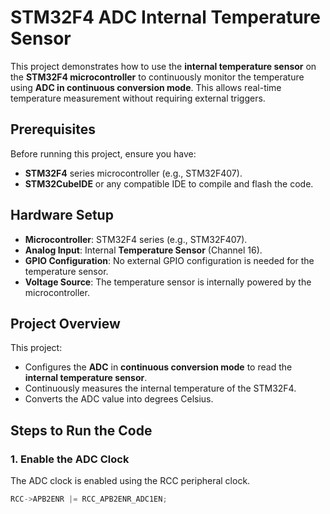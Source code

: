 # STM32F4 ADC Internal Temperature Sensor

This project demonstrates how to use the **internal temperature sensor** on the **STM32F4 microcontroller** to continuously monitor the temperature using **ADC in continuous conversion mode**. This allows real-time temperature measurement without requiring external triggers.

## Prerequisites

Before running this project, ensure you have:
- **STM32F4** series microcontroller (e.g., STM32F407).
- **STM32CubeIDE** or any compatible IDE to compile and flash the code.

## Hardware Setup

- **Microcontroller**: STM32F4 series (e.g., STM32F407).
- **Analog Input**: Internal **Temperature Sensor** (Channel 16).
- **GPIO Configuration**: No external GPIO configuration is needed for the temperature sensor.
- **Voltage Source**: The temperature sensor is internally powered by the microcontroller.

## Project Overview

This project:
- Configures the **ADC** in **continuous conversion mode** to read the **internal temperature sensor**.
- Continuously measures the internal temperature of the STM32F4.
- Converts the ADC value into degrees Celsius.

## Steps to Run the Code

### 1. **Enable the ADC Clock**
The ADC clock is enabled using the RCC peripheral clock.

```c
RCC->APB2ENR |= RCC_APB2ENR_ADC1EN;
